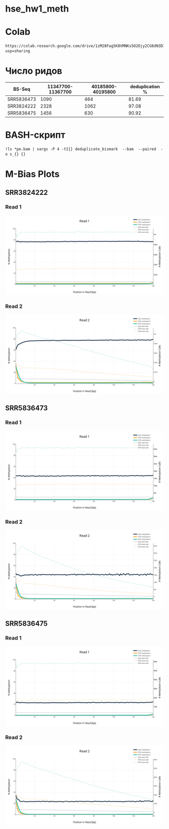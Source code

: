 # hse_hw1_meth
# Colab
```
https://colab.research.google.com/drive/1zM28Fag5K8VMNKs5O2Ojy2CG8dN3D1_8?usp=sharing
```
# Число ридов
BS-Seq | 11347700-11367700 | 40185800-40195800 | deduplication % 
--- | --- | --- | ---
SRR5836473 | 1090 | 464 | 81.69
SRR3824222 | 2328 | 1062 | 97.08
SRR5836475 | 1456 | 630 | 90.92
# BASH-скрипт
```
!ls *pe.bam | xargs -P 4 -tI{} deduplicate_bismark  --bam  --paired  -o s_{} {}
```
# M-Bias Plots
## SRR3824222
### Read 1
![Image](img/SRR3824222_M_Bias_Plot_1.png)
### Read 2
![Image](img/SRR3824222_M_Bias_Plot_2.png)
## SRR5836473
### Read 1
![Image](img/SRR5836473_M_Bias_Plot_1.png)
### Read 2
![Image](img/SRR5836473_M_Bias_Plot_2.png)
## SRR5836475
### Read 1
![Image](img/SRR5836475_M_Bias_Plot_1.png)
### Read 2
![Image](img/SRR5836475_M_Bias_Plot_2.png)


